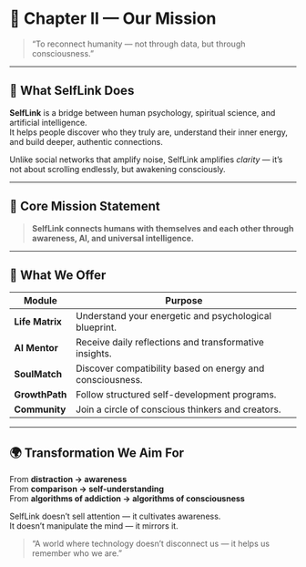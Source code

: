 # 💎 Chapter II — Our Mission

> “To reconnect humanity — not through data, but through consciousness.”

---

## 🧭 What SelfLink Does

**SelfLink** is a bridge between human psychology, spiritual science, and artificial intelligence.  
It helps people discover who they truly are, understand their inner energy, and build deeper, authentic connections.  

Unlike social networks that amplify noise, SelfLink amplifies *clarity* — it’s not about scrolling endlessly, but awakening consciously.

---

## 🌱 Core Mission Statement

> **SelfLink connects humans with themselves and each other through awareness, AI, and universal intelligence.**

---

## 🪷 What We Offer

| Module | Purpose |
|--------|----------|
| **Life Matrix** | Understand your energetic and psychological blueprint. |
| **AI Mentor** | Receive daily reflections and transformative insights. |
| **SoulMatch** | Discover compatibility based on energy and consciousness. |
| **GrowthPath** | Follow structured self-development programs. |
| **Community** | Join a circle of conscious thinkers and creators. |

---

## 🌍 Transformation We Aim For

From **distraction → awareness**  
From **comparison → self-understanding**  
From **algorithms of addiction → algorithms of consciousness**  

SelfLink doesn’t sell attention — it cultivates awareness.  
It doesn’t manipulate the mind — it mirrors it.  

> “A world where technology doesn’t disconnect us — it helps us remember who we are.”
